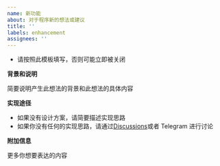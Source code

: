 ```yaml
---
name: 新功能
about: 对于程序新的想法或建议
title: ''
labels: enhancement
assignees: ''
---
```


- 请按照此模板填写，否则可能立即被关闭

**背景和说明**

简要说明产生此想法的背景和此想法的具体内容

**实现途径**

- 如果没有设计方案，请简要描述实现思路
- 如果你没有任何的实现思路，请通过[Discussions](https://github.com/ix64/unlock-music/discussions)或者 Telegram 进行讨论

**附加信息**

更多你想要表达的内容
